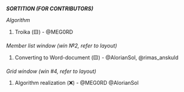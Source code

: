 ***SORTITION (FOR CONTRIBUTORS)***

*Algorithm*
<ol>
  <li>Troika (🟨) - @MEG0RD</li>
</ol>

*Member list window (win №2, refer to layout)*
<ol>
  <li> Converting to Word-document (🟨) - @AlorianSol, @rimas_anskuld</li>
</ol>

*Grid window (win #4, refer to layout)*
<ol>
  <li>Algorithm realization (❌) - @MEG0RD @AlorianSol  </li>
</ol>
